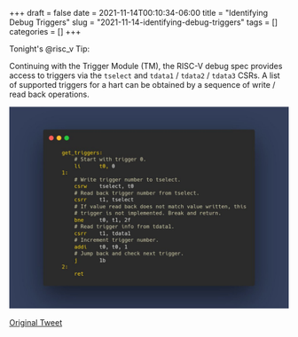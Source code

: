 +++ 
draft = false
date = 2021-11-14T00:10:34-06:00
title = "Identifying Debug Triggers"
slug = "2021-11-14-identifying-debug-triggers" 
tags = []
categories = []
+++

Tonight's @risc_v Tip:

Continuing with the Trigger Module (TM), the RISC-V debug spec provides access to triggers via the `tselect` and `tdata1` / `tdata2` / `tdata3` CSRs. A list of supported triggers for a hart can be obtained by a sequence of write / read back operations.

![21-11-14](../static/risc-v-tips/21-11-14.jpeg)

[Original Tweet](https://twitter.com/hasheddan/status/1460031599580487681?s=20)